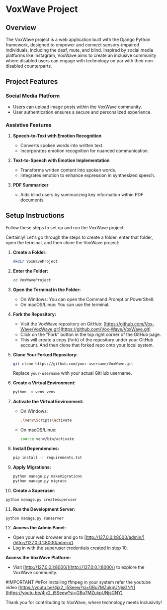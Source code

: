 # VoxWave Project

## Overview

The VoxWave project is a web application built with the Django Python framework, designed to empower and connect sensory-impaired individuals, including the deaf, mute, and blind. Inspired by social media platforms like Instagram, VoxWave aims to create an inclusive community where disabled users can engage with technology on par with their non-disabled counterparts.

## Project Features

### Social Media Platform
- Users can upload image posts within the VoxWave community.
- User authentication ensures a secure and personalized experience.

### Assistive Features
1. **Speech-to-Text with Emotion Recognition**
   - Converts spoken words into written text.
   - Incorporates emotion recognition for nuanced communication.

2. **Text-to-Speech with Emotion Implementation**
   - Transforms written content into spoken words.
   - Integrates emotion to enhance expression in synthesized speech.

3. **PDF Summarizer**
   - Aids blind users by summarizing key information within PDF documents.

## Setup Instructions

Follow these steps to set up and run the VoxWave project:

Certainly! Let's go through the steps to create a folder, enter that folder, open the terminal, and then clone the VoxWave project:

1. **Create a Folder:**
   ```bash
   mkdir VoxWaveProject
   ```

2. **Enter the Folder:**
   ```bash
   cd VoxWaveProject
   ```

3. **Open the Terminal in the Folder:**
   - On Windows: You can open the Command Prompt or PowerShell.
   - On macOS/Linux: You can use the terminal.

4. **Fork the Repository:**
   - Visit the VoxWave repository on GitHub: [https://github.com/Vox-Wave/VoxWave.git](https://github.com/Vox-Wave/VoxWave.git)
   - Click on the "Fork" button in the top right corner of the GitHub page.
   - This will create a copy (fork) of the repository under your GitHub account. And then clone that forked repo onto your local system.

5. **Clone Your Forked Repository:**
   ```bash
   git clone https://github.com/your-username/VoxWave.git
   ```

   Replace `your-username` with your actual GitHub username.

6. **Create a Virtual Environment:**
   ```bash
   python -m venv venv
   ```

7. **Activate the Virtual Environment:**
   - On Windows:
     ```bash
     .\venv\Scripts\activate
     ```
   - On macOS/Linux:
     ```bash
     source venv/bin/activate
     ```

8. **Install Dependencies:**
   ```bash
   pip install -r requirements.txt
   ```

9. **Apply Migrations:**
   ```bash
   python manage.py makemigrations
   python manage.py migrate
   ```

10. **Create a Superuser:**
   ```bash
   python manage.py createsuperuser
   ```

11. **Run the Development Server:**
   ```bash
   python manage.py runserver
   ```

12. **Access the Admin Panel:**
   - Open your web browser and go to [http://127.0.0.1:8000/admin/](http://127.0.0.1:8000/admin/).
   - Log in with the superuser credentials created in step 10.

   **Access the VoxWave Platform:**
   - Visit [http://127.0.0.1:8000/](http://127.0.0.1:8000/) to explore the VoxWave community.

#IMPORTANT
##For installing ffmpeg in your system refer the youtube video [https://youtu.be/4jx2_j5Seew?si=GBu7MZukpUNjsGNY](https://youtu.be/4jx2_j5Seew?si=GBu7MZukpUNjsGNY)

Thank you for contributing to VoxWave, where technology meets inclusivity!
